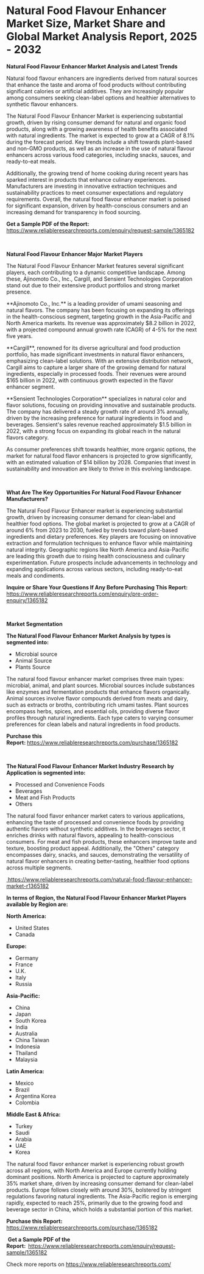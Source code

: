 <p><h1>Natural Food Flavour Enhancer Market Size, Market Share and Global Market Analysis Report, 2025 - 2032</h1></p><p><strong>Natural Food Flavour Enhancer Market Analysis and Latest Trends</strong></p>
<p><p>Natural food flavour enhancers are ingredients derived from natural sources that enhance the taste and aroma of food products without contributing significant calories or artificial additives. They are increasingly popular among consumers seeking clean-label options and healthier alternatives to synthetic flavour enhancers. </p><p>The Natural Food Flavour Enhancer Market is experiencing substantial growth, driven by rising consumer demand for natural and organic food products, along with a growing awareness of health benefits associated with natural ingredients. The market is expected to grow at a CAGR of 8.1% during the forecast period. Key trends include a shift towards plant-based and non-GMO products, as well as an increase in the use of natural flavour enhancers across various food categories, including snacks, sauces, and ready-to-eat meals.</p><p>Additionally, the growing trend of home cooking during recent years has sparked interest in products that enhance culinary experiences. Manufacturers are investing in innovative extraction techniques and sustainability practices to meet consumer expectations and regulatory requirements. Overall, the natural food flavour enhancer market is poised for significant expansion, driven by health-conscious consumers and an increasing demand for transparency in food sourcing.</p></p>
<p><strong>Get a Sample PDF of the Report:&nbsp;</strong> <a href="https://www.reliableresearchreports.com/enquiry/request-sample/1365182?utm_campaign=3255&utm_medium=2&utm_source=Github&utm_content=ia&utm_term=22032025&utm_id=natural-food-flavour-enhancer">https://www.reliableresearchreports.com/enquiry/request-sample/1365182</a></p>
<p>&nbsp;</p>
<p><strong>Natural Food Flavour Enhancer Major Market Players</strong></p>
<p><p>The Natural Food Flavour Enhancer Market features several significant players, each contributing to a dynamic competitive landscape. Among these, Ajinomoto Co., Inc., Cargill, and Sensient Technologies Corporation stand out due to their extensive product portfolios and strong market presence.</p><p>**Ajinomoto Co., Inc.** is a leading provider of umami seasoning and natural flavors. The company has been focusing on expanding its offerings in the health-conscious segment, targeting growth in the Asia-Pacific and North America markets. Its revenue was approximately $8.2 billion in 2022, with a projected compound annual growth rate (CAGR) of 4-5% for the next five years.</p><p>**Cargill**, renowned for its diverse agricultural and food production portfolio, has made significant investments in natural flavor enhancers, emphasizing clean-label solutions. With an extensive distribution network, Cargill aims to capture a larger share of the growing demand for natural ingredients, especially in processed foods. Their revenues were around $165 billion in 2022, with continuous growth expected in the flavor enhancer segment.</p><p>**Sensient Technologies Corporation** specializes in natural color and flavor solutions, focusing on providing innovative and sustainable products. The company has delivered a steady growth rate of around 3% annually, driven by the increasing preference for natural ingredients in food and beverages. Sensient's sales revenue reached approximately $1.5 billion in 2022, with a strong focus on expanding its global reach in the natural flavors category.</p><p>As consumer preferences shift towards healthier, more organic options, the market for natural food flavor enhancers is projected to grow significantly, with an estimated valuation of $14 billion by 2028. Companies that invest in sustainability and innovation are likely to thrive in this evolving landscape.</p></p>
<p>&nbsp;</p>
<p><strong>What Are The Key Opportunities For Natural Food Flavour Enhancer Manufacturers?</strong></p>
<p><p>The Natural Food Flavour Enhancer market is experiencing substantial growth, driven by increasing consumer demand for clean-label and healthier food options. The global market is projected to grow at a CAGR of around 6% from 2023 to 2030, fueled by trends toward plant-based ingredients and dietary preferences. Key players are focusing on innovative extraction and formulation techniques to enhance flavor while maintaining natural integrity. Geographic regions like North America and Asia-Pacific are leading this growth due to rising health consciousness and culinary experimentation. Future prospects include advancements in technology and expanding applications across various sectors, including ready-to-eat meals and condiments.</p></p>
<p><strong>Inquire or Share Your Questions If Any Before Purchasing This Report:</strong> <a href="https://www.reliableresearchreports.com/enquiry/pre-order-enquiry/1365182?utm_campaign=3255&utm_medium=2&utm_source=Github&utm_content=ia&utm_term=22032025&utm_id=natural-food-flavour-enhancer">https://www.reliableresearchreports.com/enquiry/pre-order-enquiry/1365182</a></p>
<p>&nbsp;</p>
<p><strong>Market Segmentation</strong></p>
<p><strong>The Natural Food Flavour Enhancer Market Analysis by types is segmented into:</strong></p>
<p><ul><li>Microbial source</li><li>Animal Source</li><li>Plants Source</li></ul></p>
<p><p>The natural food flavour enhancer market comprises three main types: microbial, animal, and plant sources. Microbial sources include substances like enzymes and fermentation products that enhance flavors organically. Animal sources involve flavor compounds derived from meats and dairy, such as extracts or broths, contributing rich umami tastes. Plant sources encompass herbs, spices, and essential oils, providing diverse flavor profiles through natural ingredients. Each type caters to varying consumer preferences for clean labels and natural ingredients in food products.</p></p>
<p><strong>Purchase this Report:&nbsp;</strong><a href="https://www.reliableresearchreports.com/purchase/1365182?utm_campaign=3255&utm_medium=2&utm_source=Github&utm_content=ia&utm_term=22032025&utm_id=natural-food-flavour-enhancer">https://www.reliableresearchreports.com/purchase/1365182</a></p>
<p>&nbsp;</p>
<p><strong>The Natural Food Flavour Enhancer Market Industry Research by Application is segmented into:</strong></p>
<p><ul><li>Processed and Convenience Foods</li><li>Beverages</li><li>Meat and Fish Products</li><li>Others</li></ul></p>
<p><p>The natural food flavor enhancer market caters to various applications, enhancing the taste of processed and convenience foods by providing authentic flavors without synthetic additives. In the beverages sector, it enriches drinks with natural flavors, appealing to health-conscious consumers. For meat and fish products, these enhancers improve taste and texture, boosting product appeal. Additionally, the "Others" category encompasses dairy, snacks, and sauces, demonstrating the versatility of natural flavor enhancers in creating better-tasting, healthier food options across multiple segments.</p></p>
<p><a href="https://www.reliableresearchreports.com/natural-food-flavour-enhancer-market-r1365182?utm_campaign=3255&utm_medium=2&utm_source=Github&utm_content=ia&utm_term=22032025&utm_id=natural-food-flavour-enhancer">&nbsp;https://www.reliableresearchreports.com/natural-food-flavour-enhancer-market-r1365182</a></p>
<p><strong>In terms of Region, the Natural Food Flavour Enhancer Market Players available by Region are:</strong></p>
<p>
    <p> <strong> North America: </strong>
        <ul>
            <li>United States</li>
            <li>Canada</li>
        </ul>
        </p> 
    <p> <strong> Europe: </strong>
        <ul>
            <li>Germany</li>
            <li>France</li>
            <li>U.K.</li>
            <li>Italy</li>
            <li>Russia</li>
        </ul>
        </p> 
    <p> <strong> Asia-Pacific: </strong>
        <ul>
            <li>China</li>
            <li>Japan</li>
            <li>South Korea</li>
            <li>India</li>
            <li>Australia</li>
            <li>China Taiwan</li>
            <li>Indonesia</li>
            <li>Thailand</li>
            <li>Malaysia</li>
        </ul>
        </p> 
    <p> <strong> Latin America: </strong>
        <ul>
            <li>Mexico</li>
            <li>Brazil</li>
            <li>Argentina Korea</li>
            <li>Colombia</li>
        </ul>
        </p> 
    <p> <strong> Middle East & Africa: </strong>
        <ul>
            <li>Turkey</li>
            <li>Saudi</li>
            <li>Arabia</li>
            <li>UAE</li>
            <li>Korea</li>
        </ul>
    </p>
    </p>
<p><p>The natural food flavor enhancer market is experiencing robust growth across all regions, with North America and Europe currently holding dominant positions. North America is projected to capture approximately 35% market share, driven by increasing consumer demand for clean-label products. Europe follows closely with around 30%, bolstered by stringent regulations favoring natural ingredients. The Asia-Pacific region is emerging rapidly, expected to reach 25%, primarily due to the growing food and beverage sector in China, which holds a substantial portion of this market.</p></p>
<p><strong>Purchase this Report: </strong><a href="https://www.reliableresearchreports.com/purchase/1365182?utm_campaign=3255&utm_medium=2&utm_source=Github&utm_content=ia&utm_term=22032025&utm_id=natural-food-flavour-enhancer">https://www.reliableresearchreports.com/purchase/1365182</a></p>
<p>&nbsp;<strong>Get a Sample PDF of the Report:&nbsp;&nbsp;</strong><a href="https://www.reliableresearchreports.com/enquiry/request-sample/1365182?utm_campaign=3255&utm_medium=2&utm_source=Github&utm_content=ia&utm_term=22032025&utm_id=natural-food-flavour-enhancer">https://www.reliableresearchreports.com/enquiry/request-sample/1365182</a></p>
<p><strong></strong></p>
<p>Check more reports on <a href="https://www.reliableresearchreports.com/?utm_campaign=3255&utm_medium=2&utm_source=Github&utm_content=ia&utm_term=22032025&utm_id=natural-food-flavour-enhancer">https://www.reliableresearchreports.com/</a></p>